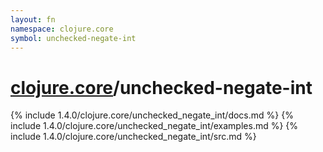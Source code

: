 ```yaml
---
layout: fn
namespace: clojure.core
symbol: unchecked-negate-int
---
```


# [clojure.core](../)/unchecked-negate-int

{% include 1.4.0/clojure.core/unchecked_negate_int/docs.md %}
{% include 1.4.0/clojure.core/unchecked_negate_int/examples.md %}
{% include 1.4.0/clojure.core/unchecked_negate_int/src.md %}

